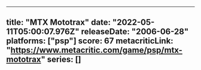 
---
title: "MTX Mototrax"
date: "2022-05-11T05:00:07.976Z"
releaseDate: "2006-06-28"
platforms: ["psp"]
score: 67
metacriticLink: "https://www.metacritic.com/game/psp/mtx-mototrax"
series: []
---
